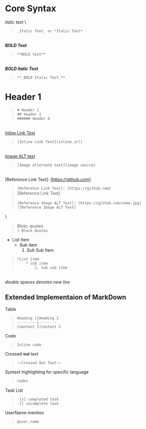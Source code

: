 # Core Syntax  

_italic text_
\
> `_Italic Text_ or *Italic Text*`  

\
**BOLD Text**
> `**BOLD text**`  

\
**_BOLD Italic Text_**
> `**_BOLD Italic Text_**`  

# Header 1
> `# Header 1`  
> `## Header 2`  
> `###### Header 6`  

\
[Inline Link Text](https://github.com)
> `[Inline Link Text](inline_url)`  

\
[Image ALT text](https://github.com/some.jpg)
> `[Image alternate text](image source)`  

\
[Reference Link Text]: [https://github.com]  
> `[Reference Link Text]: [https://github.com]`  
> [Reference Link Text]  
\
>`[Reference Image ALT Text]: (https://github.com/some.jpg)`  
> `![Reference Image ALT Text]`  
  
\
>Blokc quotes  
>`> Block Quotes`  

* List Item
    * Sub item
        1. Sub Sub Item

>`*List item`  
>`    * sub item`  
> `        1. Sub sub item`  

\
_double spaces denotes new line_  

## Extended Implementaion of MarkDown

Table  
> `Heading 1|Heading 2`  
> `---------|--------`  
> `Coontent 1|Content 2`  

Code  
> ``Inline code``  

Crossed ~~out~~ text  
> `~~Crossed Out Text~~`  

Syntaxt highlighting for specific language  

>```JavaScript
> codes  
>```  

Task List  
>`-[x] completed task`  
>`-[] incomplete task`  

UserName mention  
>`@user_name`  
